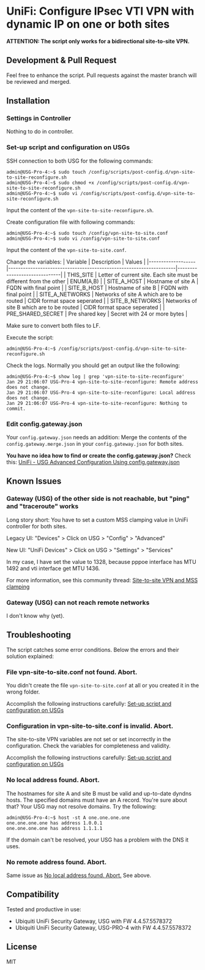 UniFi: Configure IPsec VTI VPN with dynamic IP on one or both sites
=========

**ATTENTION: The script only works for a bidirectional site-to-site VPN.**

Development & Pull Request
-----------

Feel free to enhance the script. Pull requests against the master branch will be reviewed and merged.

Installation
-----------

### Settings in Controller
Nothing to do in controller.

### Set-up script and configuration on USGs

SSH connection to both USG for the following commands:

```
admin@USG-Pro-4:~$ sudo touch /config/scripts/post-config.d/vpn-site-to-site-reconfigure.sh
admin@USG-Pro-4:~$ sudo chmod +x /config/scripts/post-config.d/vpn-site-to-site-reconfigure.sh
admin@USG-Pro-4:~$ sudo vi /config/scripts/post-config.d/vpn-site-to-site-reconfigure.sh
```

Input the content of the `vpn-site-to-site-reconfigure.sh`.

Create configuration file with following commands:

```
admin@USG-Pro-4:~$ sudo touch /config/vpn-site-to-site.conf
admin@USG-Pro-4:~$ sudo vi /config/vpn-site-to-site.conf
```

Input the content of the `vpn-site-to-site.conf`.

Change the variables:
| Variable          | Description                                                        | Values                       |
|-------------------|--------------------------------------------------------------------|------------------------------|
| THIS_SITE         | Letter of current site. Each site must be different from the other | ENUM(A,B)                    |
| SITE_A_HOST       | Hostname of site A                                                 | FQDN with final point        |
| SITE_B_HOST       | Hostname of site B                                                 | FQDN with final point        |
| SITE_A_NETWORKS   | Networks of site A which are to be routed                          | CIDR format space seperated  |
| SITE_B_NETWORKS   | Networks of site B which are to be routed                          | CIDR format space seperated  |
| PRE_SHARED_SECRET | Pre shared key                                                     | Secret with 24 or more bytes |

Make sure to convert both files to LF.

Execute the script:

```
admin@USG-Pro-4:~$ /config/scripts/post-config.d/vpn-site-to-site-reconfigure.sh
```

Check the logs. Normally you should get an output like the following:

```
admin@USG-Pro-4:~$ show log | grep 'vpn-site-to-site-reconfigure'
Jan 29 21:06:07 USG-Pro-4 vpn-site-to-site-reconfigure: Remote address does not change.
Jan 29 21:06:07 USG-Pro-4 vpn-site-to-site-reconfigure: Local address does not change.
Jan 29 21:06:07 USG-Pro-4 vpn-site-to-site-reconfigure: Nothing to commit.
```

### Edit config.gateway.json

Your `config.gateway.json` needs an addition:
Merge the contents of the `config.gateway.merge.json` in your `config.gateway.json` for both sites.

__You have no idea how to find or create the config.gateway.json?__
Check this: [UniFi - USG Advanced Configuration Using config.gateway.json](https://help.ui.com/hc/en-us/articles/215458888-UniFi-USG-Advanced-Configuration-Using-config-gateway-json)

Known Issues
-----------

### Gateway (USG) of the other side is not reachable, but "ping" and "traceroute" works
Long story short: You have to set a custom MSS clamping value in UniFi controller for both sites.

Legacy UI:
"Devices" > Click on USG > "Config" > "Advanced"

New UI:
"UniFi Devices" > Click on USG > "Settings" > "Services"

In my case, I have set the value to 1328, because pppoe interface has MTU 1492 and vti interface get MTU 1436.

For more information, see this community thread: [Site-to-site VPN and MSS clamping](https://community.ui.com/questions/Site-to-site-VPN-and-MSS-clamping/9ec02bdb-f327-4e6e-9199-bbdc5f639904)

### Gateway (USG) can not reach remote networks
I don't know why (yet).

Troubleshooting
-----------

The script catches some error conditions. Below the errors and their solution explained:

### File vpn-site-to-site.conf not found. Abort.
You didn't create the file `vpn-site-to-site.conf` at all or you created it in the wrong folder.

Accomplish the following instructions carefully:
[Set-up script and configuration on USGs](#set-up-script-and-configuration-on-usgs)

### Configuration in vpn-site-to-site.conf is invalid. Abort.
The site-to-site VPN variables are not set or set incorrectly in the configuration. Check the variables for completeness and validity.

Accomplish the following instructions carefully:
[Set-up script and configuration on USGs](#set-up-script-and-configuration-on-usgs)

### No local address found. Abort.
The hostnames for site A and site B must be valid and up-to-date dyndns hosts. The specified domains must have an A record.
You're sure about that? Your USG may not resolve domains. Try the following:

```
admin@USG-Pro-4:~$ host -st A one.one.one.one
one.one.one.one has address 1.0.0.1
one.one.one.one has address 1.1.1.1
```

If the domain can't be resolved, your USG has a problem with the DNS it uses.

### No remote address found. Abort.
Same issue as [No local address found. Abort.](#no-local-address-found-abort) See above.


Compatibility
-------

Tested and productive in use:
* Ubiquiti UniFi Security Gateway, USG with FW 4.4.57.5578372
* Ubiquiti UniFi Security Gateway, USG-PRO-4 with FW 4.4.57.5578372

License
-------

MIT